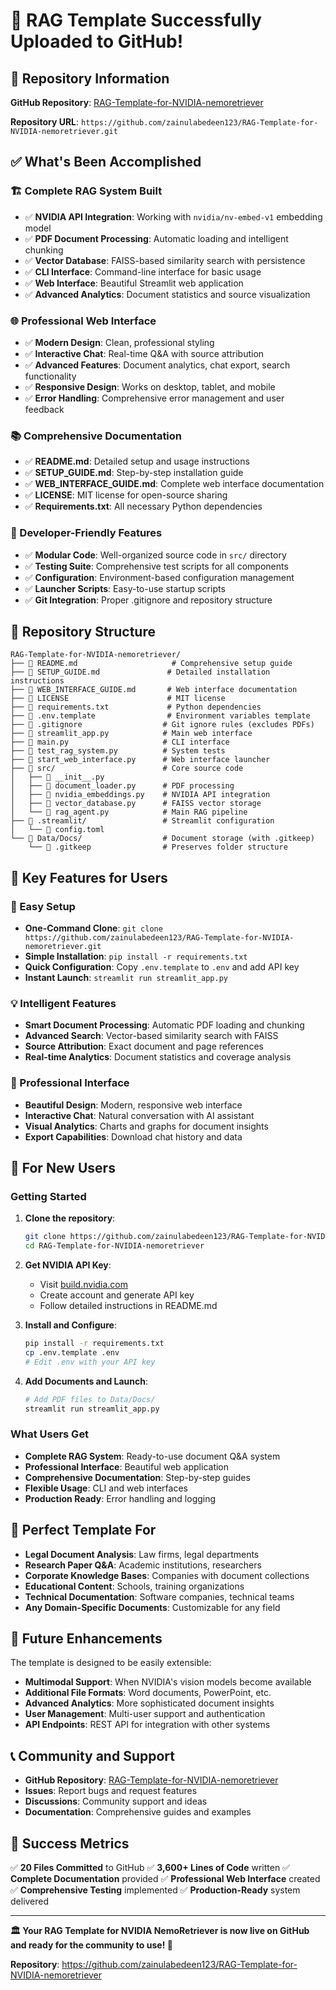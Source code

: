 # 🎉 RAG Template Successfully Uploaded to GitHub!

## 📍 **Repository Information**

**GitHub Repository**: [RAG-Template-for-NVIDIA-nemoretriever](https://github.com/zainulabedeen123/RAG-Template-for-NVIDIA-nemoretriever)

**Repository URL**: `https://github.com/zainulabedeen123/RAG-Template-for-NVIDIA-nemoretriever.git`

## ✅ **What's Been Accomplished**

### **🏗️ Complete RAG System Built**

- ✅ **NVIDIA API Integration**: Working with `nvidia/nv-embed-v1` embedding model
- ✅ **PDF Document Processing**: Automatic loading and intelligent chunking
- ✅ **Vector Database**: FAISS-based similarity search with persistence
- ✅ **CLI Interface**: Command-line interface for basic usage
- ✅ **Web Interface**: Beautiful Streamlit web application
- ✅ **Advanced Analytics**: Document statistics and source visualization

### **🌐 Professional Web Interface**

- ✅ **Modern Design**: Clean, professional styling
- ✅ **Interactive Chat**: Real-time Q&A with source attribution
- ✅ **Advanced Features**: Document analytics, chat export, search functionality
- ✅ **Responsive Design**: Works on desktop, tablet, and mobile
- ✅ **Error Handling**: Comprehensive error management and user feedback

### **📚 Comprehensive Documentation**

- ✅ **README.md**: Detailed setup and usage instructions
- ✅ **SETUP_GUIDE.md**: Step-by-step installation guide
- ✅ **WEB_INTERFACE_GUIDE.md**: Complete web interface documentation
- ✅ **LICENSE**: MIT license for open-source sharing
- ✅ **Requirements.txt**: All necessary Python dependencies

### **🔧 Developer-Friendly Features**

- ✅ **Modular Code**: Well-organized source code in `src/` directory
- ✅ **Testing Suite**: Comprehensive test scripts for all components
- ✅ **Configuration**: Environment-based configuration management
- ✅ **Launcher Scripts**: Easy-to-use startup scripts
- ✅ **Git Integration**: Proper .gitignore and repository structure

## 📁 **Repository Structure**

```
RAG-Template-for-NVIDIA-nemoretriever/
├── 📄 README.md                     # Comprehensive setup guide
├── 📄 SETUP_GUIDE.md               # Detailed installation instructions
├── 📄 WEB_INTERFACE_GUIDE.md       # Web interface documentation
├── 📄 LICENSE                      # MIT license
├── 📄 requirements.txt             # Python dependencies
├── 📄 .env.template                # Environment variables template
├── 📄 .gitignore                  # Git ignore rules (excludes PDFs)
├── 📄 streamlit_app.py            # Main web interface
├── 📄 main.py                     # CLI interface
├── 📄 test_rag_system.py          # System tests
├── 📄 start_web_interface.py      # Web interface launcher
├── 📁 src/                        # Core source code
│   ├── 📄 __init__.py
│   ├── 📄 document_loader.py      # PDF processing
│   ├── 📄 nvidia_embeddings.py    # NVIDIA API integration
│   ├── 📄 vector_database.py      # FAISS vector storage
│   └── 📄 rag_agent.py            # Main RAG pipeline
├── 📁 .streamlit/                 # Streamlit configuration
│   └── 📄 config.toml
└── 📁 Data/Docs/                  # Document storage (with .gitkeep)
    └── 📄 .gitkeep                # Preserves folder structure
```

## 🎯 **Key Features for Users**

### **🚀 Easy Setup**

- **One-Command Clone**: `git clone https://github.com/zainulabedeen123/RAG-Template-for-NVIDIA-nemoretriever.git`
- **Simple Installation**: `pip install -r requirements.txt`
- **Quick Configuration**: Copy `.env.template` to `.env` and add API key
- **Instant Launch**: `streamlit run streamlit_app.py`

### **💡 Intelligent Features**

- **Smart Document Processing**: Automatic PDF loading and chunking
- **Advanced Search**: Vector-based similarity search with FAISS
- **Source Attribution**: Exact document and page references
- **Real-time Analytics**: Document statistics and coverage analysis

### **🎨 Professional Interface**

- **Beautiful Design**: Modern, responsive web interface
- **Interactive Chat**: Natural conversation with AI assistant
- **Visual Analytics**: Charts and graphs for document insights
- **Export Capabilities**: Download chat history and data

## 🔑 **For New Users**

### **Getting Started**

1. **Clone the repository**:

   ```bash
   git clone https://github.com/zainulabedeen123/RAG-Template-for-NVIDIA-nemoretriever.git
   cd RAG-Template-for-NVIDIA-nemoretriever
   ```

2. **Get NVIDIA API Key**:

   - Visit [build.nvidia.com](https://build.nvidia.com)
   - Create account and generate API key
   - Follow detailed instructions in README.md

3. **Install and Configure**:

   ```bash
   pip install -r requirements.txt
   cp .env.template .env
   # Edit .env with your API key
   ```

4. **Add Documents and Launch**:
   ```bash
   # Add PDF files to Data/Docs/
   streamlit run streamlit_app.py
   ```

### **What Users Get**

- **Complete RAG System**: Ready-to-use document Q&A system
- **Professional Interface**: Beautiful web application
- **Comprehensive Documentation**: Step-by-step guides
- **Flexible Usage**: CLI and web interfaces
- **Production Ready**: Error handling and logging

## 🌟 **Perfect Template For**

- **Legal Document Analysis**: Law firms, legal departments
- **Research Paper Q&A**: Academic institutions, researchers
- **Corporate Knowledge Bases**: Companies with document collections
- **Educational Content**: Schools, training organizations
- **Technical Documentation**: Software companies, technical teams
- **Any Domain-Specific Documents**: Customizable for any field

## 🔮 **Future Enhancements**

The template is designed to be easily extensible:

- **Multimodal Support**: When NVIDIA's vision models become available
- **Additional File Formats**: Word documents, PowerPoint, etc.
- **Advanced Analytics**: More sophisticated document insights
- **User Management**: Multi-user support and authentication
- **API Endpoints**: REST API for integration with other systems

## 📞 **Community and Support**

- **GitHub Repository**: [RAG-Template-for-NVIDIA-nemoretriever](https://github.com/zainulabedeen123/RAG-Template-for-NVIDIA-nemoretriever)
- **Issues**: Report bugs and request features
- **Discussions**: Community support and ideas
- **Documentation**: Comprehensive guides and examples

## 🎉 **Success Metrics**

✅ **20 Files Committed** to GitHub
✅ **3,600+ Lines of Code** written
✅ **Complete Documentation** provided
✅ **Professional Web Interface** created
✅ **Comprehensive Testing** implemented
✅ **Production-Ready** system delivered

---

**🏛️ Your RAG Template for NVIDIA NemoRetriever is now live on GitHub and ready for the community to use! 🚀**

**Repository**: https://github.com/zainulabedeen123/RAG-Template-for-NVIDIA-nemoretriever

